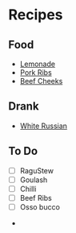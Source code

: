 # Recipes

## Food
- [Lemonade](lemonade.md)
- [Pork Ribs](pork_ribs.md)
- [Beef Cheeks](beef_cheeks.md)


## Drank

- [White Russian](white_russian.md)
## To Do

- [ ] RaguStew
- [ ] Goulash
- [ ] Chilli
- [ ] Beef Ribs
- [ ] Osso bucco
-